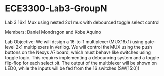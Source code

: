 # ECE3300-Lab3-GroupN
Lab 3 16x1 Mux using nested 2x1 mux with debounced toggle select control

Members: Daniel Mondragon and Kobe Aquino

Lab Objective: We will design a 16-to-1 multiplexer (MUX16x1) using gate-level 2x1 multiplexers in Verilog. We will control the MUX using the push buttons on the Nexys A7 board, which must behave like switches using toggle logic. This requires implementing a debouncing system and a toggle flip-flop for each select bit. The output of the multiplexer will be shown on LED0, while the inputs will be fed from the 16 switches (SW[15:0])


